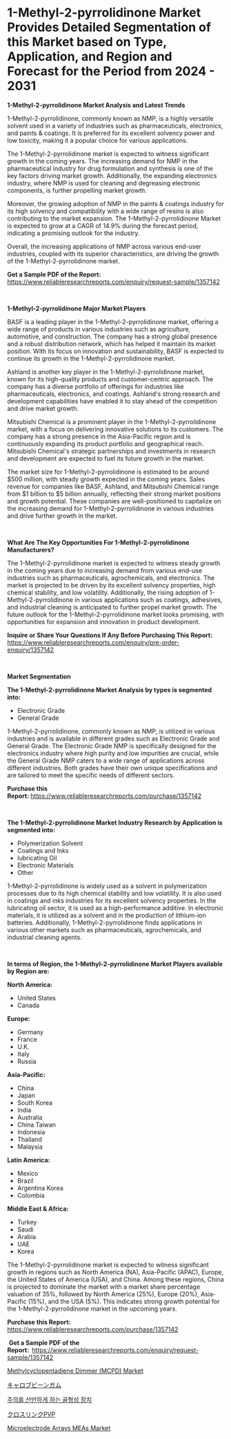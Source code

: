 <p><h1>1-Methyl-2-pyrrolidinone Market Provides Detailed Segmentation of this Market based on Type, Application, and Region and Forecast for the Period from 2024 - 2031</h1></p><p><strong>1-Methyl-2-pyrrolidinone Market Analysis and Latest Trends</strong></p>
<p><p>1-Methyl-2-pyrrolidinone, commonly known as NMP, is a highly versatile solvent used in a variety of industries such as pharmaceuticals, electronics, and paints & coatings. It is preferred for its excellent solvency power and low toxicity, making it a popular choice for various applications.</p><p>The 1-Methyl-2-pyrrolidinone market is expected to witness significant growth in the coming years. The increasing demand for NMP in the pharmaceutical industry for drug formulation and synthesis is one of the key factors driving market growth. Additionally, the expanding electronics industry, where NMP is used for cleaning and degreasing electronic components, is further propelling market growth.</p><p>Moreover, the growing adoption of NMP in the paints & coatings industry for its high solvency and compatibility with a wide range of resins is also contributing to the market expansion. The 1-Methyl-2-pyrrolidinone Market is expected to grow at a CAGR of 14.9% during the forecast period, indicating a promising outlook for the industry.</p><p>Overall, the increasing applications of NMP across various end-user industries, coupled with its superior characteristics, are driving the growth of the 1-Methyl-2-pyrrolidinone market.</p></p>
<p><strong>Get a Sample PDF of the Report:&nbsp;</strong> <a href="https://www.reliableresearchreports.com/enquiry/request-sample/1357142">https://www.reliableresearchreports.com/enquiry/request-sample/1357142</a></p>
<p>&nbsp;</p>
<p><strong>1-Methyl-2-pyrrolidinone Major Market Players</strong></p>
<p><p>BASF is a leading player in the 1-Methyl-2-pyrrolidinone market, offering a wide range of products in various industries such as agriculture, automotive, and construction. The company has a strong global presence and a robust distribution network, which has helped it maintain its market position. With its focus on innovation and sustainability, BASF is expected to continue its growth in the 1-Methyl-2-pyrrolidinone market.</p><p>Ashland is another key player in the 1-Methyl-2-pyrrolidinone market, known for its high-quality products and customer-centric approach. The company has a diverse portfolio of offerings for industries like pharmaceuticals, electronics, and coatings. Ashland's strong research and development capabilities have enabled it to stay ahead of the competition and drive market growth.</p><p>Mitsubishi Chemical is a prominent player in the 1-Methyl-2-pyrrolidinone market, with a focus on delivering innovative solutions to its customers. The company has a strong presence in the Asia-Pacific region and is continuously expanding its product portfolio and geographical reach. Mitsubishi Chemical's strategic partnerships and investments in research and development are expected to fuel its future growth in the market.</p><p>The market size for 1-Methyl-2-pyrrolidinone is estimated to be around $500 million, with steady growth expected in the coming years. Sales revenue for companies like BASF, Ashland, and Mitsubishi Chemical range from $1 billion to $5 billion annually, reflecting their strong market positions and growth potential. These companies are well-positioned to capitalize on the increasing demand for 1-Methyl-2-pyrrolidinone in various industries and drive further growth in the market.</p></p>
<p>&nbsp;</p>
<p><strong>What Are The Key Opportunities For 1-Methyl-2-pyrrolidinone Manufacturers?</strong></p>
<p><p>The 1-Methyl-2-pyrrolidinone market is expected to witness steady growth in the coming years due to increasing demand from various end-use industries such as pharmaceuticals, agrochemicals, and electronics. The market is projected to be driven by its excellent solvency properties, high chemical stability, and low volatility. Additionally, the rising adoption of 1-Methyl-2-pyrrolidinone in various applications such as coatings, adhesives, and industrial cleaning is anticipated to further propel market growth. The future outlook for the 1-Methyl-2-pyrrolidinone market looks promising, with opportunities for expansion and innovation in product development.</p></p>
<p><strong>Inquire or Share Your Questions If Any Before Purchasing This Report:</strong> <a href="https://www.reliableresearchreports.com/enquiry/pre-order-enquiry/1357142">https://www.reliableresearchreports.com/enquiry/pre-order-enquiry/1357142</a></p>
<p>&nbsp;</p>
<p><strong>Market Segmentation</strong></p>
<p><strong>The 1-Methyl-2-pyrrolidinone Market Analysis by types is segmented into:</strong></p>
<p><ul><li>Electronic Grade</li><li>General Grade</li></ul></p>
<p><p>1-Methyl-2-pyrrolidinone, commonly known as NMP, is utilized in various industries and is available in different grades such as Electronic Grade and General Grade. The Electronic Grade NMP is specifically designed for the electronics industry where high purity and low impurities are crucial, while the General Grade NMP caters to a wide range of applications across different industries. Both grades have their own unique specifications and are tailored to meet the specific needs of different sectors.</p></p>
<p><strong>Purchase this Report:&nbsp;</strong><a href="https://www.reliableresearchreports.com/purchase/1357142">https://www.reliableresearchreports.com/purchase/1357142</a></p>
<p>&nbsp;</p>
<p><strong>The 1-Methyl-2-pyrrolidinone Market Industry Research by Application is segmented into:</strong></p>
<p><ul><li>Polymerization Solvent</li><li>Coatings and Inks</li><li>lubricating Oil</li><li>Electronic Materials</li><li>Other</li></ul></p>
<p><p>1-Methyl-2-pyrrolidinone is widely used as a solvent in polymerization processes due to its high chemical stability and low volatility. It is also used in coatings and inks industries for its excellent solvency properties. In the lubricating oil sector, it is used as a high-performance additive. In electronic materials, it is utilized as a solvent and in the production of lithium-ion batteries. Additionally, 1-Methyl-2-pyrrolidinone finds applications in various other markets such as pharmaceuticals, agrochemicals, and industrial cleaning agents.</p></p>
<p>&nbsp;</p>
<p><strong>In terms of Region, the 1-Methyl-2-pyrrolidinone Market Players available by Region are:</strong></p>
<p>
    <p> <strong> North America: </strong>
        <ul>
            <li>United States</li>
            <li>Canada</li>
        </ul>
        </p> 
    <p> <strong> Europe: </strong>
        <ul>
            <li>Germany</li>
            <li>France</li>
            <li>U.K.</li>
            <li>Italy</li>
            <li>Russia</li>
        </ul>
        </p> 
    <p> <strong> Asia-Pacific: </strong>
        <ul>
            <li>China</li>
            <li>Japan</li>
            <li>South Korea</li>
            <li>India</li>
            <li>Australia</li>
            <li>China Taiwan</li>
            <li>Indonesia</li>
            <li>Thailand</li>
            <li>Malaysia</li>
        </ul>
        </p> 
    <p> <strong> Latin America: </strong>
        <ul>
            <li>Mexico</li>
            <li>Brazil</li>
            <li>Argentina Korea</li>
            <li>Colombia</li>
        </ul>
        </p> 
    <p> <strong> Middle East & Africa: </strong>
        <ul>
            <li>Turkey</li>
            <li>Saudi</li>
            <li>Arabia</li>
            <li>UAE</li>
            <li>Korea</li>
        </ul>
    </p>
    </p>
<p><p>The 1-Methyl-2-pyrrolidinone market is expected to witness significant growth in regions such as North America (NA), Asia-Pacific (APAC), Europe, the United States of America (USA), and China. Among these regions, China is projected to dominate the market with a market share percentage valuation of 35%, followed by North America (25%), Europe (20%), Asia-Pacific (15%), and the USA (5%). This indicates strong growth potential for the 1-Methyl-2-pyrrolidinone market in the upcoming years.</p></p>
<p><strong>Purchase this Report: </strong><a href="https://www.reliableresearchreports.com/purchase/1357142">https://www.reliableresearchreports.com/purchase/1357142</a></p>
<p>&nbsp;<strong>Get a Sample PDF of the Report:&nbsp;&nbsp;</strong><a href="https://www.reliableresearchreports.com/enquiry/request-sample/1357142">https://www.reliableresearchreports.com/enquiry/request-sample/1357142</a></p>
<p><strong></strong></p>
<p><p><a href="https://github.com/joannagoyvaerts/Market-Research-Report-List-1/blob/main/methylcyclopentadiene-dimmer-mcpd-market.md">Methylcyclopentadiene Dimmer (MCPD) Market</a></p><p><a href="https://medium.com/@melliestracke2023/%E3%82%AB%E3%83%AD%E3%83%96%E3%83%93%E3%83%BC%E3%83%B3%E3%82%AC%E3%83%A0%E5%B8%82%E5%A0%B4%E3%81%AE%E5%88%86%E6%9E%90-2024%E5%B9%B4%E3%81%8B%E3%82%892031%E5%B9%B4%E3%81%BE%E3%81%A7%E3%81%AE%E3%82%B0%E3%83%AD%E3%83%BC%E3%83%90%E3%83%AB%E7%94%A3%E6%A5%AD%E3%81%AE%E8%A6%96%E7%82%B9%E3%81%A8%E4%BA%88%E6%B8%AC-20e918e0c3e9">キャロブビーンガム</a></p><p><a href="https://medium.com/@dudleyferry/%EC%A3%BC%EC%9D%98-%EB%B6%84%EC%82%B0-%EA%B8%B0%EA%B3%84-%EC%8B%9C%EC%9E%A5-%EB%B3%B4%EA%B3%A0%EC%84%9C%EB%8A%94-%EC%9D%B4-%EC%8B%9C%EC%9E%A5%EC%9D%98-%EC%B5%9C%EC%8B%A0-%EB%8F%99%ED%96%A5-%EB%B0%8F-%EC%84%B1%EC%9E%A5-%EA%B8%B0%ED%9A%8C%EB%A5%BC-%EB%93%9C%EB%9F%AC%EB%83%85%EB%8B%88%EB%8B%A4-4a7bb0e7a6c2">주의를 산만하게 하는 골형성 장치</a></p><p><a href="https://medium.com/@rebekaanderson14/%E3%82%AF%E3%83%AD%E3%82%B9%E3%83%AA%E3%83%B3%E3%82%AF%E6%B8%88%E3%81%BFpvp%E5%B8%82%E5%A0%B4%E3%81%AF-%E5%B8%82%E5%A0%B4%E3%82%B7%E3%82%A7%E3%82%A2-%E3%82%B5%E3%82%A4%E3%82%BA-%E5%8F%8A%E3%81%B32031%E5%B9%B4%E3%81%BE%E3%81%A7%E3%81%AE%E4%BA%88%E6%B8%AC%E3%81%AB%E7%84%A6%E7%82%B9%E3%82%92%E5%BD%93%E3%81%A6%E3%81%A6%E3%81%84%E3%81%BE%E3%81%99-d52f2077e01a">クロスリンクPVP</a></p><p><a href="https://view.publitas.com/reportprime-1/microelectrode-arrays-meas-market-size-evaluating-its-market-trends-growth-and-projections-2024-2031/">Microelectrode Arrays MEAs Market</a></p></p>